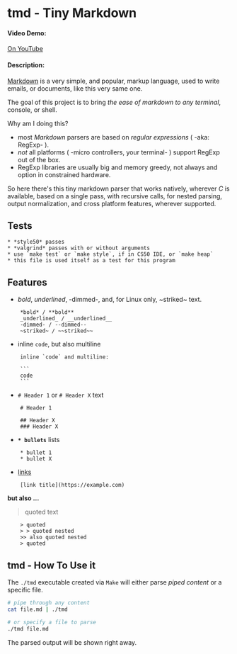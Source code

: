 # tmd - Tiny Markdown       

#### Video Demo:               

[On YouTube](https://youtu.be/jLmFxWflcDo)


#### Description:              

[Markdown](https://en.wikipedia.org/wiki/Markdown) is a very simple, and popular, markup language, used to write emails, or documents, like this very same one.

The goal of this project is to bring *the ease of markdown to any terminal*, console, or shell.

Why am I doing this?

  * most *Markdown* parsers are based on _regular expressions_ ( -aka: RegExp- ).
  * *not* all platforms ( -micro controllers, your terminal- ) support RegExp out of the box.
  * RegExp libraries are usually big and memory greedy, not always and option in constrained hardware.

So here there's this tiny markdown parser that works natively, wherever *C* is available, based on a single pass, with recursive calls, for nested parsing, output normalization, and cross platform features, wherever supported.


## Tests                     

    * *style50* passes
    * *valgrind* passes with or without arguments
    * use `make test` or `make style`, if in CS50 IDE, or `make heap`
    * this file is used itself as a test for this program


## Features                  

  * *bold*, _underlined_, -dimmed-, and, for Linux only, ~striked~ text.

```
    *bold* / **bold**
    _underlined_ / __underlined__
    -dimmed- / --dimmed--
    ~striked~ / ~~striked~~
```

  * inline `code`, but also multiline

````
    inline `code` and multiline:

    ```
    code
    ```
````

  * `# Header 1` or `# Header X` text

```
    # Header 1

    ## Header X
    ### Header X
```

  * **`* bullets`** lists

```
    * bullet 1
    * bullet X
```

  * [links](https://example.com)

```
    [link title](https://example.com)
```

**but also ...**
> quoted text

```
    > quoted
    > > quoted nested
    >> also quoted nested
    > quoted
```


## tmd - How To Use it       

The `./tmd` executable created via `Make` will either parse *piped content* or a specific file.

```sh
# pipe through any content
cat file.md | ./tmd

# or specify a file to parse
./tmd file.md
```

The parsed output will be shown right away.
